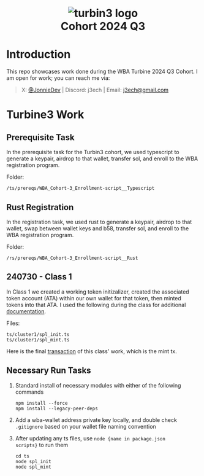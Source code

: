 <h1 align="center">
  <br>
  <img src="https://github.com/user-attachments/assets/9bc71132-0c3f-49d7-922f-9acfc636ad33" alt="turbin3 logo" />
  <br>
  Cohort 2024 Q3
  <br>
</h1>

# Introduction

This repo showcases work done during the WBA Turbine 2024 Q3 Cohort. I am open for work; you can reach me via:

> X: [@JonnieDev](https://www.x.com/Jonnie-Dev) | Discord: j3ech | Email: [j3ech@gmail.com](mailto:jtech2096@gmail.com)


# Turbine3 Work

## Prerequisite Task

In the prerequisite task for the Turbin3 cohort, we used typescript to generate a keypair, airdrop to that wallet, transfer sol, and enroll to the WBA registration program.

Folder:

    /ts/prereqs/WBA_Cohort-3_Enrollment-script__Typescript

## Rust Registration

In the registration task, we used rust to generate a keypair, airdrop to that wallet, swap between wallet keys and b58, transfer sol, and enroll to the WBA registration program.

Folder:

    /rs/prereqs/WBA_Cohort-3_Enrollment-script__Rust

## 240730 - Class 1

In Class 1 we created a working token initizalizer, created the associated token account (ATA) within our own wallet for that token, then minted tokens into that ATA. I used the following during the class for additional [documentation](https://spl.solana.com/token).

Files:

    ts/cluster1/spl_init.ts
    ts/cluster1/spl_mint.ts

Here is the final [transaction](https://explorer.solana.com/tx/ok4BNDwLAXVbkenkDgUqcJVRkgZxYshiqqspAXuGQAbcaAPA9RbxrzhQsGHJeoVyn43E9h3rTKDxhepYM1MeJEg?cluster=devnet) of this class' work, which is the mint tx.

## Necessary Run Tasks

1.  Standard install of necessary modules with either of the following commands

        npm install --force
        npm install --legacy-peer-deps
    

3.  Add a wba-wallet address private key locally, and double check <code>.gitignore</code> based on your wallet file naming convention
4.  After updating any ts files, use <code>node {name in package.json scripts}</code> to run them

        cd ts
        node spl_init
        node spl_mint
    
    
